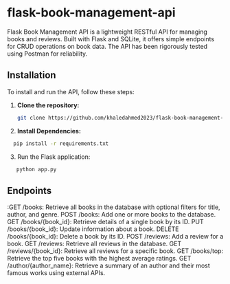 # flask-book-management-api

Flask Book Management API is a lightweight RESTful API for managing books and reviews. Built with Flask and SQLite, it offers simple endpoints for CRUD operations on book data. The API has been rigorously tested using Postman for reliability.

## Installation

To install and run the API, follow these steps:

1. **Clone the repository:**

   ```bash
   git clone https://github.com/khaledahmed2023/flask-book-management-api.git

2. **Install Dependencies:**

  ```bash
    pip install -r requirements.txt

```
3. Run the Flask application:

  ```bash
     python app.py
```
## Endpoints

:GET /books: Retrieve all books in the database with optional filters for title, author, and genre.
POST /books: Add one or more books to the database.
GET /books/{book_id}: Retrieve details of a single book by its ID.
PUT /books/{book_id}: Update information about a book.
DELETE /books/{book_id}: Delete a book by its ID.
POST /reviews: Add a review for a book.
GET /reviews: Retrieve all reviews in the database.
GET /reviews/{book_id}: Retrieve all reviews for a specific book.
GET /books/top: Retrieve the top five books with the highest average ratings.
GET /author/{author_name}: Retrieve a summary of an author and their most famous works using external APIs.





